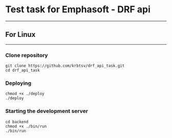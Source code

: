 # Test task for Emphasoft - DRF api
___
## For Linux
___
### Clone repository

    git clone https://github.com/krbtsv/drf_api_task.git
    cd drf_api_task

### Deploying

    chmod +x ./deploy    
    ./deploy

### Starting the development server

    cd backend
    chmod +x ./bin/run
    ./bin/run
